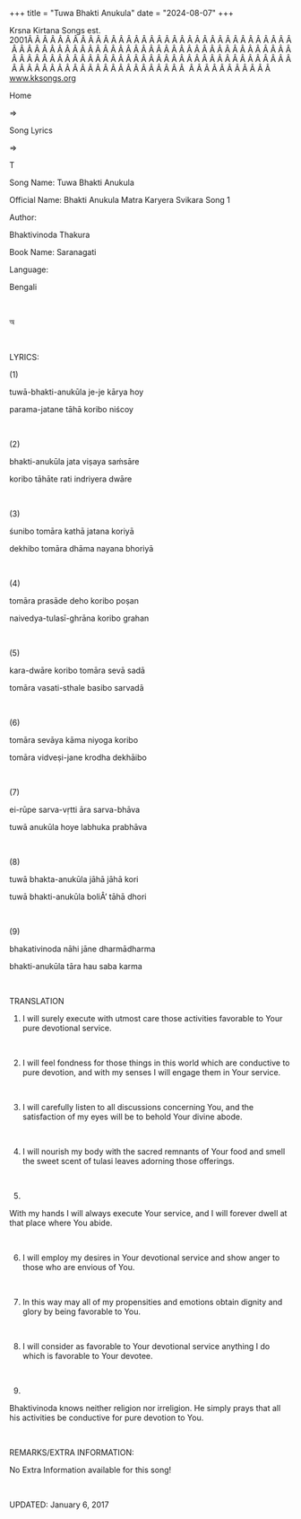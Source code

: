 +++ 
title = "Tuwa Bhakti Anukula"
date = "2024-08-07"
+++

Krsna Kirtana Songs est. 2001Â Â Â Â Â Â Â Â Â Â Â Â Â Â Â Â Â Â Â Â Â Â Â Â Â Â Â Â Â Â Â Â Â Â Â Â Â Â Â Â Â Â Â Â Â Â Â Â Â Â Â Â Â Â Â Â Â Â Â Â Â Â Â Â Â Â Â Â Â Â Â Â Â Â Â Â Â Â Â Â Â Â Â Â Â Â Â Â Â Â Â Â Â Â Â Â Â Â Â Â Â Â Â Â Â Â Â Â Â Â Â Â Â Â Â Â Â Â Â Â Â Â Â Â Â Â Â Â Â Â Â Â  Â Â Â Â Â Â Â Â Â Â Â  
www.kksongs.org








Home
 
⇒
 
Song Lyrics
 
⇒
 
T


Song
Name: Tuwa Bhakti Anukula


Official
Name: Bhakti Anukula Matra Karyera Svikara Song 1


Author:

Bhaktivinoda Thakura


Book
Name: 
Saranagati


Language:

Bengali


 








অ








 


LYRICS:


(1)


tuwā-bhakti-anukūla
je-je kārya hoy


parama-jatane
tāhā koribo niścoy


 


(2)


bhakti-anukūla
jata viṣaya saḿsāre


koribo
tāhāte rati indriyera dwāre


 


(3)


śunibo
tomāra kathā jatana koriyā


dekhibo
tomāra dhāma nayana bhoriyā


 


(4)


tomāra
prasāde deho koribo poṣan


naivedya-tulasī-ghrāna
koribo grahan


 


(5)


kara-dwāre
koribo tomāra sevā sadā


tomāra
vasati-sthale basibo sarvadā


 


(6)


tomāra
sevāya kāma niyoga koribo


tomāra
vidveṣi-jane krodha dekhāibo


 


(7)


ei-rūpe
sarva-vṛtti āra sarva-bhāva


tuwā
anukūla hoye labhuka prabhāva


 


(8)


tuwā
bhakta-anukūla jāhā jāhā kori


tuwā
bhakti-anukūla boliÂ’ tāhā dhori


 


(9)


bhakativinoda
nāhi jāne dharmādharma


bhakti-anukūla
tāra hau saba karma


 


TRANSLATION


1) I
will surely execute with utmost care those activities favorable to Your pure
devotional service.


 


2) I
will feel fondness for those things in this world which are conductive to pure
devotion, and with my senses I will engage them in Your service.


 


3) I
will carefully listen to all discussions concerning You, and the satisfaction
of my eyes will be to behold Your divine abode.


 


4) I
will nourish my body with the sacred remnants of Your food and smell the sweet
scent of tulasi leaves adorning those offerings.


 


5)
With my hands I will always execute Your service, and I will forever dwell at
that place where You abide.


 


6) I
will employ my desires in Your devotional service and show anger to those who
are envious of You.


 


7) In
this way may all of my propensities and emotions obtain dignity and glory by
being favorable to You.


 


8) I
will consider as favorable to Your devotional service anything I do which is
favorable to Your devotee.


 


9)
Bhaktivinoda knows neither religion nor irreligion. He simply prays that all
his activities be conductive for pure devotion to You.


 


REMARKS/EXTRA
INFORMATION:


No
Extra Information available for this song!


 


UPDATED:
 January 6, 2017